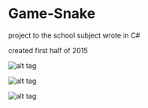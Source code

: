 # Game-Snake
project to the school subject wrote in C#

created  first half of 2015

![alt tag](https://github.com/schrek1/Hra-had/blob/master/pic1.png?raw=true)

![alt tag](https://github.com/schrek1/Hra-had/blob/master/pic2.png?raw=true)

![alt tag](https://github.com/schrek1/Hra-had/blob/master/pic3.png?raw=true)
